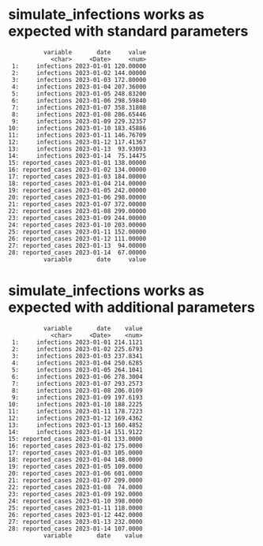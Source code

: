 # simulate_infections works as expected with standard parameters

              variable       date     value
                <char>     <Date>     <num>
     1:     infections 2023-01-01 120.00000
     2:     infections 2023-01-02 144.00000
     3:     infections 2023-01-03 172.80000
     4:     infections 2023-01-04 207.36000
     5:     infections 2023-01-05 248.83200
     6:     infections 2023-01-06 298.59840
     7:     infections 2023-01-07 358.31808
     8:     infections 2023-01-08 286.65446
     9:     infections 2023-01-09 229.32357
    10:     infections 2023-01-10 183.45886
    11:     infections 2023-01-11 146.76709
    12:     infections 2023-01-12 117.41367
    13:     infections 2023-01-13  93.93093
    14:     infections 2023-01-14  75.14475
    15: reported_cases 2023-01-01 138.00000
    16: reported_cases 2023-01-02 134.00000
    17: reported_cases 2023-01-03 184.00000
    18: reported_cases 2023-01-04 214.00000
    19: reported_cases 2023-01-05 242.00000
    20: reported_cases 2023-01-06 298.00000
    21: reported_cases 2023-01-07 372.00000
    22: reported_cases 2023-01-08 299.00000
    23: reported_cases 2023-01-09 244.00000
    24: reported_cases 2023-01-10 203.00000
    25: reported_cases 2023-01-11 152.00000
    26: reported_cases 2023-01-12 111.00000
    27: reported_cases 2023-01-13  94.00000
    28: reported_cases 2023-01-14  67.00000
              variable       date     value

# simulate_infections works as expected with additional parameters

              variable       date    value
                <char>     <Date>    <num>
     1:     infections 2023-01-01 214.1121
     2:     infections 2023-01-02 225.6793
     3:     infections 2023-01-03 237.8341
     4:     infections 2023-01-04 250.6285
     5:     infections 2023-01-05 264.1041
     6:     infections 2023-01-06 278.3004
     7:     infections 2023-01-07 293.2573
     8:     infections 2023-01-08 206.0109
     9:     infections 2023-01-09 197.6193
    10:     infections 2023-01-10 188.2225
    11:     infections 2023-01-11 178.7223
    12:     infections 2023-01-12 169.4362
    13:     infections 2023-01-13 160.4852
    14:     infections 2023-01-14 151.9122
    15: reported_cases 2023-01-01 133.0000
    16: reported_cases 2023-01-02 175.0000
    17: reported_cases 2023-01-03 105.0000
    18: reported_cases 2023-01-04 148.0000
    19: reported_cases 2023-01-05 109.0000
    20: reported_cases 2023-01-06 601.0000
    21: reported_cases 2023-01-07 209.0000
    22: reported_cases 2023-01-08  74.0000
    23: reported_cases 2023-01-09 192.0000
    24: reported_cases 2023-01-10 398.0000
    25: reported_cases 2023-01-11 118.0000
    26: reported_cases 2023-01-12 442.0000
    27: reported_cases 2023-01-13 232.0000
    28: reported_cases 2023-01-14 107.0000
              variable       date    value

